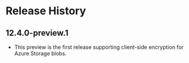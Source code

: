 # Release History

## 12.4.0-preview.1

- This preview is the first release supporting client-side encryption for Azure
  Storage blobs.

